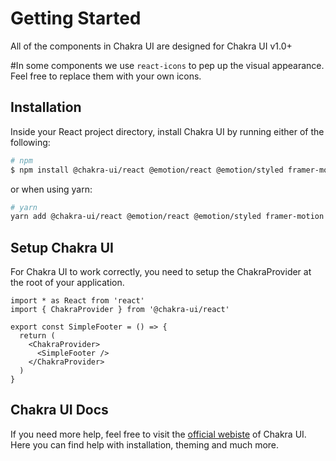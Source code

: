 # Getting Started

All of the components in Chakra UI are designed for Chakra UI v1.0+<br>

#In some components we use `react-icons` to pep up the visual appearance. Feel free to replace them with your own icons.

## Installation

Inside your React project directory, install Chakra UI by running either of the following:

```sh
# npm
$ npm install @chakra-ui/react @emotion/react @emotion/styled framer-motion react-icons
```

or when using yarn:

```sh
# yarn
yarn add @chakra-ui/react @emotion/react @emotion/styled framer-motion react-icons
```

## Setup Chakra UI

For Chakra UI to work correctly, you need to setup the ChakraProvider at the root of your application.

```tsx
import * as React from 'react'
import { ChakraProvider } from '@chakra-ui/react'

export const SimpleFooter = () => {
  return (
    <ChakraProvider>
      <SimpleFooter />
    </ChakraProvider>
  )
}
```

## Chakra UI Docs

If you need more help, feel free to visit the [official webiste](https://chakra-ui.com) of Chakra UI. Here you can find help with installation, theming and much more.
